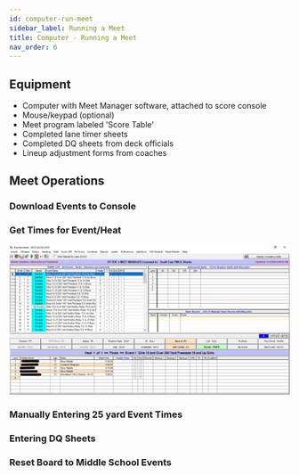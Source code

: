 ```yaml
---
id: computer-run-meet
sidebar_label: Running a Meet
title: Computer - Running a Meet
nav_order: 6
---
```

## Equipment 

 -  Computer with Meet Manager software, attached to score console
 -  Mouse/keypad (optional)
 -  Meet program labeled 'Score Table'
 -  Completed lane timer sheets
 -  Completed DQ sheets from deck officials
 -  Lineup adjustment forms from coaches 

## Meet Operations 
### Download Events to Console 

### Get Times for Event/Heat 

![Meet Manager Main Screen](img/mm_main_screen.PNG)


### Manually Entering 25 yard Event Times 

### Entering DQ Sheets 

### Reset Board to Middle School Events 

 

